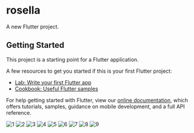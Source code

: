 # rosella

A new Flutter project.

## Getting Started

This project is a starting point for a Flutter application.

A few resources to get you started if this is your first Flutter project:

- [Lab: Write your first Flutter app](https://flutter.dev/docs/get-started/codelab)
- [Cookbook: Useful Flutter samples](https://flutter.dev/docs/cookbook)

For help getting started with Flutter, view our
[online documentation](https://flutter.dev/docs), which offers tutorials,
samples, guidance on mobile development, and a full API reference.

![1](https://user-images.githubusercontent.com/75691736/201731770-cc23c04c-0ff8-4e94-99ac-e00d0a5a3d37.jpeg)
![2](https://user-images.githubusercontent.com/75691736/201731790-db17f74d-d971-4664-87ed-225e3c526a84.jpeg)
![3](https://user-images.githubusercontent.com/75691736/201731813-29a65077-5cb3-4dcd-b39a-d2ac12e87a0f.jpeg)
![4](https://user-images.githubusercontent.com/75691736/201731832-acf1a3e8-5fbd-4a99-8802-cf421a976a50.jpeg)
![5](https://user-images.githubusercontent.com/75691736/201731856-5c200e26-46dc-47b6-a7b3-d611db9b340e.jpeg)
![6](https://user-images.githubusercontent.com/75691736/201731874-bec83cee-4bf1-48b8-83b2-342656141d68.jpeg)
![7](https://user-images.githubusercontent.com/75691736/201731881-4e8b14b1-ca40-4dc9-92ca-35e5f063227b.jpeg)
![8](https://user-images.githubusercontent.com/75691736/201731911-56337d0e-b1de-42d6-88f9-c11313d02c80.jpeg)
![9](https://user-images.githubusercontent.com/75691736/201731932-c97c0d26-b7c5-495b-93ca-5d995e39e523.jpeg)
